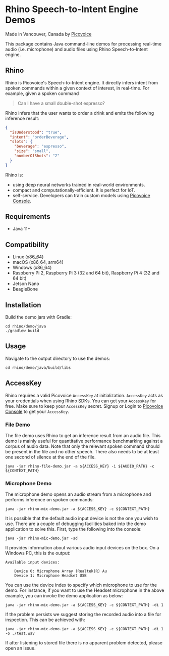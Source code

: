 # Rhino Speech-to-Intent Engine Demos

Made in Vancouver, Canada by [Picovoice](https://picovoice.ai)

This package contains Java command-line demos for processing real-time audio (i.e. microphone) and audio files
using Rhino Speech-to-Intent engine.

## Rhino

Rhino is Picovoice's Speech-to-Intent engine. It directly infers intent from spoken commands within a given context of
interest, in real-time. For example, given a spoken command

>Can I have a small double-shot espresso?

Rhino infers that the user wants to order a drink and emits the following inference result:

```json
{
  "isUnderstood": "true",
  "intent": "orderBeverage",
  "slots": {
    "beverage": "espresso",
    "size": "small",
    "numberOfShots": "2"
  }
}
```

Rhino is:

- using deep neural networks trained in real-world environments.
- compact and computationally-efficient. It is perfect for IoT.
- self-service. Developers can train custom models using [Picovoice Console](https://console.picovoice.ai/).


## Requirements

- Java 11+

## Compatibility

- Linux (x86_64)
- macOS (x86_64, arm64)
- Windows (x86_64)
- Raspberry Pi 2, Raspberry Pi 3 (32 and 64 bit), Raspberry Pi 4 (32 and 64 bit)
- Jetson Nano
- BeagleBone

## Installation

Build the demo jars with Gradle:
```console
cd rhino/demo/java
./gradlew build
```

## Usage

Navigate to the output directory to use the demos:

```console
cd rhino/demo/java/build/libs
```

## AccessKey

Rhino requires a valid Picovoice `AccessKey` at initialization. `AccessKey` acts as your credentials when using Rhino SDKs.
You can get your `AccessKey` for free. Make sure to keep your `AccessKey` secret.
Signup or Login to [Picovoice Console](https://console.picovoice.ai/) to get your `AccessKey`.

### File Demo

The file demo uses Rhino to get an inference result from an audio file. This demo is mainly useful for quantitative performance 
benchmarking against a corpus of audio data. Note that only the relevant spoken command should be present in the file 
and no other speech. There also needs to be at least one second of silence at the end of the file.

```console
java -jar rhino-file-demo.jar -a ${ACCESS_KEY} -i ${AUDIO_PATH} -c ${CONTEXT_PATH}
```

### Microphone Demo

The microphone demo opens an audio stream from a microphone and performs inference on spoken commands:

```console
java -jar rhino-mic-demo.jar -a ${ACCESS_KEY} -c ${CONTEXT_PATH}
```

It is possible that the default audio input device is not the one you wish to use. There are a couple
of debugging facilities baked into the demo application to solve this. First, type the following into the console:

```console
java -jar rhino-mic-demo.jar -sd
```

It provides information about various audio input devices on the box. On a Windows PC, this is the output:

```
Available input devices:

    Device 0: Microphone Array (Realtek(R) Au
    Device 1: Microphone Headset USB	
``` 

You can use the device index to specify which microphone to use for the demo. For instance, if you want to use the Headset 
microphone in the above example, you can invoke the demo application as below:

```console
java -jar rhino-mic-demo.jar -a ${ACCESS_KEY} -c ${CONTEXT_PATH} -di 1
```

If the problem persists we suggest storing the recorded audio into a file for inspection. This can be achieved with:

```console
java -jar rhino-mic-demo.jar -a ${ACCESS_KEY} -c ${CONTEXT_PATH} -di 1 -o ./test.wav
```

If after listening to stored file there is no apparent problem detected, please open an issue.
